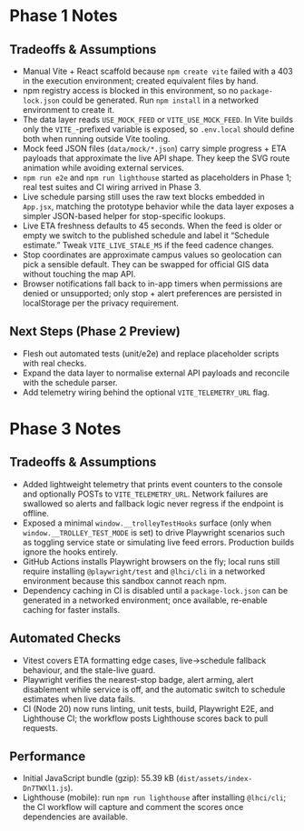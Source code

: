 # Phase 1 Notes

## Tradeoffs & Assumptions

- Manual Vite + React scaffold because `npm create vite` failed with a 403 in the execution environment; created equivalent files by hand.
- npm registry access is blocked in this environment, so no `package-lock.json` could be generated. Run `npm install` in a networked environment to create it.
- The data layer reads `USE_MOCK_FEED` or `VITE_USE_MOCK_FEED`. In Vite builds only the `VITE_`-prefixed variable is exposed, so `.env.local` should define both when running outside Vite tooling.
- Mock feed JSON files (`data/mock/*.json`) carry simple progress + ETA payloads that approximate the live API shape. They keep the SVG route animation while avoiding external services.
- `npm run e2e` and `npm run lighthouse` started as placeholders in Phase 1; real test suites and CI wiring arrived in Phase 3.
- Live schedule parsing still uses the raw text blocks embedded in `App.jsx`, matching the prototype behavior while the data layer exposes a simpler JSON-based helper for stop-specific lookups.
- Live ETA freshness defaults to 45 seconds. When the feed is older or empty we switch to the published schedule and label it “Schedule estimate.” Tweak `VITE_LIVE_STALE_MS` if the feed cadence changes.
- Stop coordinates are approximate campus values so geolocation can pick a sensible default. They can be swapped for official GIS data without touching the map API.
- Browser notifications fall back to in-app timers when permissions are denied or unsupported; only stop + alert preferences are persisted in localStorage per the privacy requirement.

## Next Steps (Phase 2 Preview)

- Flesh out automated tests (unit/e2e) and replace placeholder scripts with real checks.
- Expand the data layer to normalise external API payloads and reconcile with the schedule parser.
- Add telemetry wiring behind the optional `VITE_TELEMETRY_URL` flag.

# Phase 3 Notes

## Tradeoffs & Assumptions

- Added lightweight telemetry that prints event counters to the console and optionally POSTs to `VITE_TELEMETRY_URL`. Network
  failures are swallowed so alerts and fallback logic never regress if the endpoint is offline.
- Exposed a minimal `window.__trolleyTestHooks` surface (only when `window.__TROLLEY_TEST_MODE` is set) to drive Playwright
  scenarios such as toggling service state or simulating live feed errors. Production builds ignore the hooks entirely.
- GitHub Actions installs Playwright browsers on the fly; local runs still require installing `@playwright/test` and
  `@lhci/cli` in a networked environment because this sandbox cannot reach npm.
- Dependency caching in CI is disabled until a `package-lock.json` can be generated in a networked environment; once
  available, re-enable caching for faster installs.

## Automated Checks

- Vitest covers ETA formatting edge cases, live→schedule fallback behaviour, and the stale-live guard.
- Playwright verifies the nearest-stop badge, alert arming, alert disablement while service is off, and the automatic switch to
  schedule estimates when live data fails.
- CI (Node 20) now runs linting, unit tests, build, Playwright E2E, and Lighthouse CI; the workflow posts Lighthouse scores back
  to pull requests.

## Performance

- Initial JavaScript bundle (gzip): 55.39 kB (`dist/assets/index-Dn7TWXl1.js`).
- Lighthouse (mobile): run `npm run lighthouse` after installing `@lhci/cli`; the CI workflow will capture and comment the
  scores once dependencies are available.
